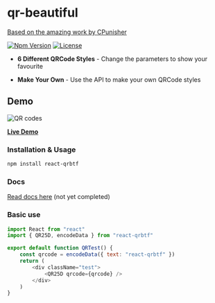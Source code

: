 # qr-beautiful

[Based on the amazing work by CPunisher](https://github.com/CPunisher/react-qrbtf)

[![Npm Version][npm-version-image]][npm-version-url]
[![License][license-image]][license-url]

-   **6 Different QRCode Styles** - Change the parameters to show your favourite

-   **Make Your Own** - Use the API to make your own QRCode styles

## Demo

![QR codes](https://github.com/ciaochaos/qrbtf/raw/master/public/img/QRcodes.jpg)

[**Live Demo**](https://qrbtf.com)

### Installation & Usage

```sh
npm install react-qrbtf
```

### Docs

[Read docs here](http://cpunisher.github.io/react-qrbtf/) (not yet completed)

### Basic use

```js
import React from "react"
import { QR25D, encodeData } from "react-qrbtf"

export default function QRTest() {
	const qrcode = encodeData({ text: "react-qrbtf" })
	return (
		<div className="test">
			<QR25D qrcode={qrcode} />
		</div>
	)
}
```

[npm-version-image]: https://img.shields.io/npm/v/react-qrbtf
[npm-version-url]: https://www.npmjs.com/package/react-qrbtf
[license-image]: http://img.shields.io/npm/l/react-qrbtf.svg
[license-url]: LICENSE
